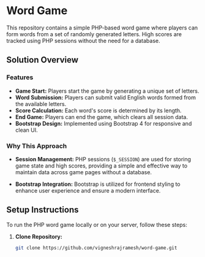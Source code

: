 # Word Game

This repository contains a simple PHP-based word game where players can form words from a set of randomly generated letters. High scores are tracked using PHP sessions without the need for a database.

## Solution Overview

### Features

- **Game Start:** Players start the game by generating a unique set of letters.
- **Word Submission:** Players can submit valid English words formed from the available letters.
- **Score Calculation:** Each word's score is determined by its length.
- **End Game:** Players can end the game, which clears all session data.
- **Bootstrap Design:** Implemented using Bootstrap 4 for responsive and clean UI.

### Why This Approach

- **Session Management:** PHP sessions (`$_SESSION`) are used for storing game state and high scores, providing a simple and effective way to maintain data across game pages without a database.

- **Bootstrap Integration:** Bootstrap is utilized for frontend styling to enhance user experience and ensure a modern interface.

## Setup Instructions

To run the PHP word game locally or on your server, follow these steps:

1. **Clone Repository:**
   ```bash
   git clone https://github.com/vigneshrajramesh/word-game.git
